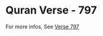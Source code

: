 # Quran Verse - 797 

For more infos, See [Verse 797](https://www.quranbookk.com/quran/search?q=797)